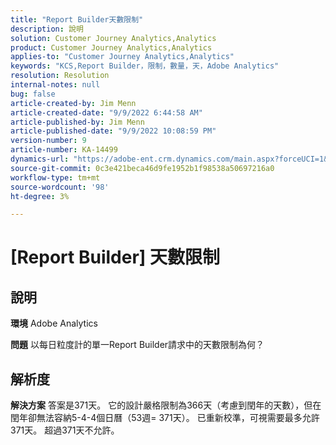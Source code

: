```yaml
---
title: "Report Builder天數限制"
description: 說明
solution: Customer Journey Analytics,Analytics
product: Customer Journey Analytics,Analytics
applies-to: "Customer Journey Analytics,Analytics"
keywords: "KCS,Report Builder，限制，數量，天，Adobe Analytics"
resolution: Resolution
internal-notes: null
bug: false
article-created-by: Jim Menn
article-created-date: "9/9/2022 6:44:58 AM"
article-published-by: Jim Menn
article-published-date: "9/9/2022 10:08:59 PM"
version-number: 9
article-number: KA-14499
dynamics-url: "https://adobe-ent.crm.dynamics.com/main.aspx?forceUCI=1&pagetype=entityrecord&etn=knowledgearticle&id=fcd64fe9-0a30-ed11-9db1-0022480866ad"
source-git-commit: 0c3e421beca46d9fe1952b1f98538a50697216a0
workflow-type: tm+mt
source-wordcount: '98'
ht-degree: 3%

---
```


# [Report Builder] 天數限制

## 說明


<b>環境</b>
Adobe Analytics

<b>問題</b>
以每日粒度計的單一Report Builder請求中的天數限制為何？


## 解析度


<b>解決方案</b>
答案是371天。
它的設計嚴格限制為366天（考慮到閏年的天數），但在閏年卻無法容納5-4-4個日曆（53週= 371天）。
已重新校準，可視需要最多允許371天。
超過371天不允許。
